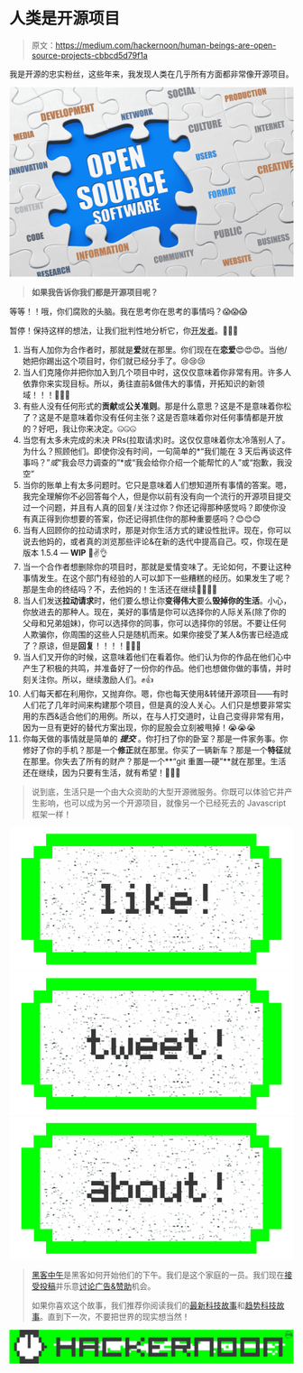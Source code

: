# 人类是开源项目

> 原文：<https://medium.com/hackernoon/human-beings-are-open-source-projects-cbbcd5d79f1a>

我是开源的忠实粉丝，这些年来，我发现人类在几乎所有方面都非常像开源项目。

![](img/1b1e1607dc89a88264e00643881d7bc8.png)

> **如果我告诉你我们都是开源项目呢？**

等等！！哦，你们腐败的头脑。我在思考你在思考的事情吗？😱😱😱

暂停！保持这样的想法，让我们批判性地分析它，你[开发者](https://hackernoon.com/tagged/developer)。🤔🤔🤔

1.  当有人加你为合作者时，那就是**爱**就在那里。你们现在在**恋爱**😍😍😍。当他/她把你踢出这个项目时，你们就已经分手了。😢😢😢
2.  当人们克隆你并把你加入到几个项目中时，这仅仅意味着你非常有用。许多人依靠你来实现目标。所以，勇往直前&做伟大的事情，开拓知识的新领域！！！🙌🙌🙌
3.  有些人没有任何形式的**贡献**或**公关准则**。那是什么意思？这是不是意味着你松了？这是不是意味着你没有任何主张？这是否意味着你对任何事情都是开放的？好吧，我让你来决定。🤐🤐🤐
4.  当您有太多未完成的未决 PRs(拉取请求)时。这仅仅意味着你太冷落别人了。为什么？照顾他们。即使你没有时间，一句简单的*“我们能在 3 天后再谈这件事吗？”*或*“我会尽力调查的”*或“我会给你介绍一个能帮忙的人”或“抱歉，我没空”
5.  当你的账单上有太多问题时。它只是意味着人们想知道所有事情的答案。嗯，我完全理解你不必回答每个人，但是你以前有没有向一个流行的开源项目提交过一个问题，并且有人真的回复/关注过你？你还记得那种感觉吗？即使你没有真正得到你想要的答案，你还记得抓住你的那种重要感吗？😊😊😊
6.  当有人回顾你的拉动请求时，那是对你生活方式的建设性批评。现在，你可以说去他妈的，或者真的浏览那些评论&在新的迭代中提高自己。哎，你现在是版本 1.5.4 — **WIP** 💪✌️👌
7.  当一个合作者想删除你的项目时，那就是爱情变味了。无论如何，不要让这种事情发生。在这个部门有经验的人可以卸下一些糟糕的经历。如果发生了呢？那是生命的终结吗？不，去他妈的！生活还在继续🚀🚀🚀🚀
8.  当人们发送**拉动请求**时，他们要么想让你**变得伟大**要么**毁掉你的生活**。小心，你放进去的那种人。现在，美好的事情是你可以选择你的人际关系(除了你的父母和兄弟姐妹)，你可以选择你的同事，你可以选择你的邻居。不要让任何人欺骗你，你周围的这些人只是随机而来。如果你接受了某人&伤害已经造成了？原谅，但是**回复**！！！！🏃🏃🏃
9.  当人们叉开你的时候，这意味着他们在看着你。他们认为你的作品在他们心中产生了积极的共鸣，并准备好了一份你的作品。他们也想做你做的事情，并时刻关注你。所以，继续激励人们。✊👍
10.  人们每天都在利用你，又抛弃你。嗯，你也每天使用&转储开源项目——有时人们花了几年时间来构建那个项目，但是真的没人关心。人们只是想要非常实用的东西&适合他们的用例。所以，在与人打交道时，让自己变得非常有用，因为一旦有更好的替代方案出现，你的屁股会立刻被甩掉！😭😭😭
11.  你每天做的事情就是简单的 ***提交*** 。你打扫了你的卧室？那是一件家务事。你修好了你的手机？那是一个**修正**就在那里。你买了一辆新车？那是一个**特征**就在那里。你失去了所有的财产？那是一个**“git 重置—硬”**就在那里。生活还在继续，因为只要有生活，就有希望！💃💃💃

> 说到底，生活只是一个由大众资助的大型开源微服务。你既可以体验它并产生影响，也可以成为另一个开源项目，就像另一个已经死去的 Javascript 框架一样！

[![](img/50ef4044ecd4e250b5d50f368b775d38.png)](http://bit.ly/HackernoonFB)[![](img/979d9a46439d5aebbdcdca574e21dc81.png)](https://goo.gl/k7XYbx)[![](img/2930ba6bd2c12218fdbbf7e02c8746ff.png)](https://goo.gl/4ofytp)

> [黑客中午](http://bit.ly/Hackernoon)是黑客如何开始他们的下午。我们是这个家庭的一员。我们现在[接受投稿](http://bit.ly/hackernoonsubmission)并乐意[讨论广告&赞助](mailto:partners@amipublications.com)机会。
> 
> 如果你喜欢这个故事，我们推荐你阅读我们的[最新科技故事](http://bit.ly/hackernoonlatestt)和[趋势科技故事](https://hackernoon.com/trending)。直到下一次，不要把世界的现实想当然！

[![](img/be0ca55ba73a573dce11effb2ee80d56.png)](https://goo.gl/Ahtev1)